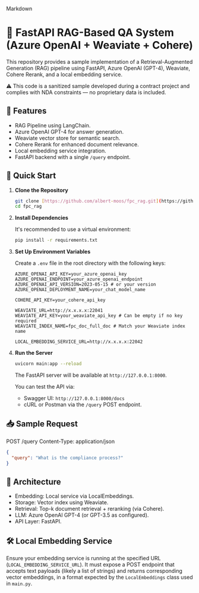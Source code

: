 Markdown

# 💬 FastAPI RAG-Based QA System (Azure OpenAI + Weaviate + Cohere)

This repository provides a sample implementation of a Retrieval-Augmented Generation (RAG) pipeline using FastAPI, Azure OpenAI (GPT-4), Weaviate, Cohere Rerank, and a local embedding service.

⚠️ This code is a sanitized sample developed during a contract project and complies with NDA constraints — no proprietary data is included.

## 🔧 Features

* RAG Pipeline using LangChain.
* Azure OpenAI GPT-4 for answer generation.
* Weaviate vector store for semantic search.
* Cohere Rerank for enhanced document relevance.
* Local embedding service integration.
* FastAPI backend with a single `/query` endpoint.

## 🚀 Quick Start

1.  **Clone the Repository**

    ```bash
    git clone [https://github.com/albert-moos/fpc_rag.git](https://github.com/albert-moos/fpc_rag.git)
    cd fpc_rag
    ```

2.  **Install Dependencies**

    It's recommended to use a virtual environment:

    ```bash
    pip install -r requirements.txt
    ```

3.  **Set Up Environment Variables**

    Create a `.env` file in the root directory with the following keys:

    ```env
    AZURE_OPENAI_API_KEY=your_azure_openai_key
    AZURE_OPENAI_ENDPOINT=your_azure_openai_endpoint
    AZURE_OPENAI_API_VERSION=2023-05-15 # or your version
    AZURE_OPENAI_DEPLOYMENT_NAME=your_chat_model_name

    COHERE_API_KEY=your_cohere_api_key

    WEAVIATE_URL=http://x.x.x.x:22041
    WEAVIATE_API_KEY=your_weaviate_api_key # Can be empty if no key required
    WEAVIATE_INDEX_NAME=fpc_doc_full_doc # Match your Weaviate index name

    LOCAL_EMBEDDING_SERVICE_URL=http://x.x.x.x:22042
    ```

4.  **Run the Server**

    ```bash
    uvicorn main:app --reload
    ```

    The FastAPI server will be available at `http://127.0.0.1:8000`.

    You can test the API via:

    * Swagger UI: `http://127.0.0.1:8000/docs`
    * cURL or Postman via the `/query` POST endpoint.

## 📥 Sample Request


POST /query
Content-Type: application/json
```json
{
  "query": "What is the compliance process?"
}
```

## 🧱 Architecture

* Embedding: Local service via LocalEmbeddings.
* Storage: Vector index using Weaviate.
* Retrieval: Top-k document retrieval + reranking (via Cohere).
* LLM: Azure OpenAI GPT-4 (or GPT-3.5 as configured).
* API Layer: FastAPI.

## 🛠 Local Embedding Service

Ensure your embedding service is running at the specified URL (`LOCAL_EMBEDDING_SERVICE_URL`). It must expose a POST endpoint that accepts text payloads (likely a list of strings) and returns corresponding vector embeddings, in a format expected by the `LocalEmbeddings` class used in `main.py`.